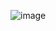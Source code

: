 ![image](https://github.com/khanhham2806/Mall/assets/92682038/130ffe4b-064d-4e78-b442-80fbc28d8403)
